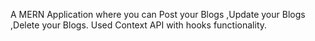  A MERN Application where you can Post your Blogs ,Update your Blogs ,Delete your Blogs.
 Used Context API with hooks functionality.
